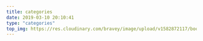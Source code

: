 ```yaml
---
title: categories
date: 2019-03-10 20:10:41
type: "categories"
top_img: https://res.cloudinary.com/bravey/image/upload/v1582872117/books-1204029_1920.jpg
---
```


